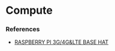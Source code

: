 
# Compute


### References

- [RASPBERRY PI 3G/4G&LTE BASE HAT](https://docs.sixfab.com/docs/raspberry-pi-3g-4g-lte-base-hat-introduction)

